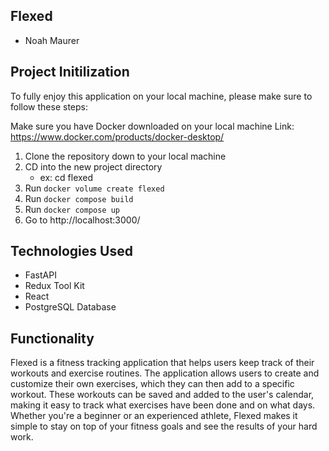 ## Flexed

-   Noah Maurer

## Project Initilization

To fully enjoy this application on your local machine, please make sure to follow these steps:

Make sure you have Docker downloaded on your local machine
Link: https://www.docker.com/products/docker-desktop/

1. Clone the repository down to your local machine
2. CD into the new project directory
    - ex: cd flexed
3. Run `docker volume create flexed`
4. Run `docker compose build`
5. Run `docker compose up`
6. Go to http://localhost:3000/

## Technologies Used

-   FastAPI
-   Redux Tool Kit
-   React
-   PostgreSQL Database

## Functionality

Flexed is a fitness tracking application that helps users keep track of their workouts and exercise routines. The application allows users to create and customize their own exercises, which they can then add to a specific workout. These workouts can be saved and added to the user's calendar, making it easy to track what exercises have been done and on what days. Whether you're a beginner or an experienced athlete, Flexed makes it simple to stay on top of your fitness goals and see the results of your hard work.
